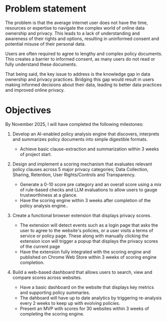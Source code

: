 # Problem statement
  The problem is that the average internet user does not have the time, resources or expertise to navigate the complex world of online data ownership and privacy. This leads to a lack of understanding and awareness of their rights and options, resulting in uninformed consent and potential misuse of their personal data.

  Users are often required to agree to lengthy and complex policy documents. This creates a barrier to informed consent, as many users do not read or fully understand these documents.

  That being said, the key issue to address is the knowledge gap in data ownership and privacy practices. Bridging this gap would result in users making informed decisions about their data, leading to better data practices and improved online privacy.

# Objectives

By November 2025, I will have completed the following milestones:
1. Develop an AI-enabled policy analysis engine that discovers, interprets and summarizes policy documents into simple digestible formats.
    - Achieve basic clause-extraction and summarization within 3 weeks of project start.

2. Design and implement a scoring mechanism that evaluates relevant policy clauses across 5 major privacy categories; Data Collection, Sharing, Retention, User Rights/Controls and Transparency.
    - Generate a 0-10 score pre category and an overall score using a mix of rule-based checks and LLM evaluations to allow users to gauge trustworthiness at a glance.
    - Have the scoring engine within 3 weeks after completion of the policy analysis engine..

3. Create a functional browser extension that displays privacy scores.
    - The extension will detect events such as a login page that asks the user to agree to the website's policies, or a user visits a terms of service or policy page. These along with manually clicking the extension icon will trigger a popup that displays the privacy scores of the current page
    - Have the extension fully integrated with the scoring engine and published on Chrome Web Store within 3 weeks of scoring engine completion.

4. Build a web-based dashboard that allows users to search, view and compare scores across websites.
    - Have a basic dashboard on the website that displays key metrics and supporting policy summaries.
    - The dahboard will have up to date analytics by triggering re-analysis every 2 weeks to keep up with evolving policies.
    - Present an MVP with scores for 30 websites within 3 weeks of completing the scoring engine.

